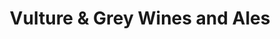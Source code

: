 ---
title: "Vulture & Grey Wines and Ales"
url: /brisbane/vulture-and-grey-wines-and-ales/
shop: alcohol
---